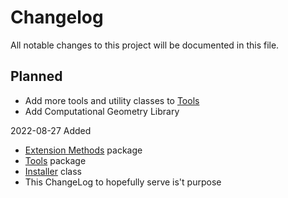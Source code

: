 # Changelog
All notable changes to this project will be documented in this file.

## Planned
- Add more tools and utility classes to [Tools]
- Add Computational Geometry Library

2022-08-27
Added
- [Extension Methods] package
- [Tools] package
- [Installer] class
- This ChangeLog to hopefully serve is't purpose

[Extension Methods]: https://github.com/NateArasti/UnityExtensions/tree/UnityExtensions-Methods
[Tools]: https://github.com/NateArasti/UnityExtensions/tree/UnityExtensions-Tools
[Installer]: https://github.com/NateArasti/UnityExtensions/tree/UnityExtensions-PackagesInstaller
